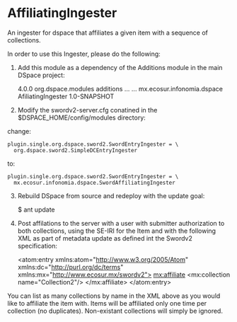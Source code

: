 AffiliatingIngester
===========================

An ingester for dspace that affiliates a given item with a sequence of collections.

In order to use this Ingester, please do the following:

1) Add this module as a dependency of the Additions module in the main DSpace project:

    <project xmlns="http://maven.apache.org/POM/4.0.0" xmlns:xsi="http://www.w3.org/2001/XMLSchema-instance" xsi:schemaLocation="http://maven.apache.org/POM/4.0.0 http://maven.apache.org/maven-v4_0_0.xsd">
        <modelVersion>4.0.0</modelVersion>
        <groupId>org.dspace.modules</groupId>
        <artifactId>additions</artifactId>
        ...
        <dependencies>
        ...
         <!-- Introduce the Affiliation ingestor -->
         <dependency>
          <groupId>mx.ecosur.infonomia.dspace</groupId>
          <artifactId>AfiliatingIngester</artifactId>
          <version>1.0-SNAPSHOT</version>
         </dependency>
        </dependencies>

2) Modify the swordv2-server.cfg conatined in the $DSPACE_HOME/config/modules directory:

change:

    plugin.single.org.dspace.sword2.SwordEntryIngester = \
      org.dspace.sword2.SimpleDCEntryIngester
to:

    plugin.single.org.dspace.sword2.SwordEntryIngester = \
      mx.ecosur.infonomia.dspace.SwordAffiliatingIngester

3) Rebuild DSpace from source and redeploy with the update goal:

    $ ant update

4) Post affilations to the server with a user with submitter authorization to both collections,
using the SE-IRI for the Item and with the following XML as part of metadata update
as defined int the Swordv2 specification:

    <?xml version="1.0"?>
    <atom:entry xmlns:atom="http://www.w3.org/2005/Atom"
        xmlns:dc="http://purl.org/dc/terms"
        xmlns:mx="http://www.ecosur.mx/swordv2">
        <mx:affiliate>
            <mx:collection name="Collection2"/>
        </mx:affiliate>
    </atom:entry>

You can list as many collections by name in the XML above as you would like to affiliate the
item with. Items will be affiliated only one time per collection (no duplicates). Non-existant
collections will simply be ignored.
